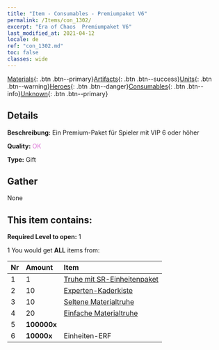 ```yaml
---
title: "Item - Consumables - Premiumpaket V6"
permalink: /Items/con_1302/
excerpt: "Era of Chaos  Premiumpaket V6"
last_modified_at: 2021-04-12
locale: de
ref: "con_1302.md"
toc: false
classes: wide
---
```

 [Materials](/de/Items/){: .btn .btn--primary}[Artifacts](/de/Items/Artifacts/){: .btn .btn--success}[Units](/de/Items/Units/){: .btn .btn--warning}[Heroes](/de/Items/Heroes/){: .btn .btn--danger}[Consumables](/de/Items/Consumables/){: .btn .btn--info}[Unknown](/de/Items/Unknown/){: .btn .btn--primary}

## Details
 **Beschreibung:** Ein Premium-Paket für Spieler mit VIP 6 oder höher

 **Quality:** <span style="color: #DA70D6">OK</span>

 **Type:** Gift

## Gather

  None

## This item contains:

 **Required Level to open:** 1

 1 You would get **ALL** items  from:

  | Nr | Amount |     Item    |
  |:---|:-------|:------------|
  | 1 | 1 | [Truhe mit SR-Einheitenpaket](/de/Items/con_1319/) | 
  | 2 | 10 | [Experten-Kaderkiste](/de/Items/con_776/) | 
  | 3 | 10 | [Seltene Materialtruhe](/de/Items/con_757/) | 
  | 4 | 20 | [Einfache Materialtruhe](/de/Items/con_756/) | 
  | 5 |  **100000x** | <i class="fas fa-coins"/> |  | 
  | 6 |  **10000x** | Einheiten-ERF |  | 
